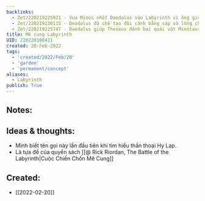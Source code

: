 ```yaml
---
backlinks:
  - Zet/220219225921 - Vua Minos nhốt Daedalus vào Labyrinth vì ông giúp Theseus
  - Zet/220219230115 - Deadalus đã chế tạo đôi cánh bằng sáp và lông chim để thoát khỏi Labyrinth
  - Zet/220219225747 - Daedalus giúp Theseus đánh bại quái vật Minotaur
title: Mê cung Labyrinth
UID: 220220100411
created: 20-Feb-2022
tags:
  - 'created/2022/Feb/20'
  - 'garden'
  - 'permanent/concept'
aliases:
  - Labyrinth
publish: True
---
```


## Notes:


## Ideas & thoughts:
- Mình biết tên gọi này lần đầu tiên khi tìm hiểu thần thoại Hy Lạp.
- Là tựa đề của quyển sách [[@ Rick Riordan, The Battle of the Labyrinth|Cuộc Chiến Chốn Mê Cung]]


## Created:
- [[2022-02-20]]

